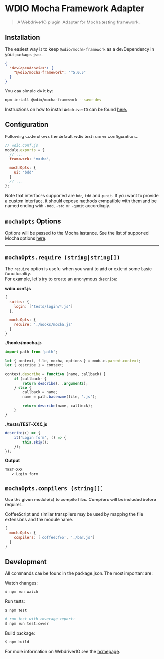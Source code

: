 WDIO Mocha Framework Adapter
============================

> A WebdriverIO plugin. Adapter for Mocha testing framework.

## Installation

The easiest way is to keep `@wdio/mocha-framework` as a devDependency in your `package.json`.

```json
{
  "devDependencies": {
    "@wdio/mocha-framework": "^5.0.0"
  }
}
```

You can simple do it by:

```bash
npm install @wdio/mocha-framework --save-dev
```

Instructions on how to install `WebdriverIO` can be found [here.](http://webdriver.io/guide/getstarted/install.html)

## Configuration

Following code shows the default wdio test runner configuration...

```js
// wdio.conf.js
module.exports = {
  // ...
  framework: 'mocha',

  mochaOpts: {
    ui: 'bdd'
  }
  // ...
};
```

Note that interfaces supported are `bdd`, `tdd` and `qunit`. If you want to provide a custom interface, it should expose methods compatible with them and be named ending with `-bdd`, `-tdd` or `-qunit` accordingly.

## `mochaOpts` Options

Options will be passed to the Mocha instance. See the list of supported Mocha options [here](https://github.com/mochajs/mocha/wiki/Using-mocha-programmatically#set-options).

----

## `mochaOpts.require (string|string[])`

The `require` option is useful when you want to add or extend some basic functionality. <br />
For example, let's try to create an anonymous `describe`:

**wdio.conf.js**

```js
{
  suites: {
    login: ['tests/login/*.js']
  },

  mochaOpts: {
    require: './hooks/mocha.js'
  }
}
```

**./hooks/mocha.js**

```js
import path from 'path';

let { context, file, mocha, options } = module.parent.context;
let { describe } = context;

context.describe = function (name, callback) {
	if (callback) {
		return describe(...arguments);
	} else {
		callback = name;
		name = path.basename(file, '.js');

		return describe(name, callback);
	}
}
```

**./tests/TEST-XXX.js**

```js
describe(() => {
	it('Login form', () => {
		this.skip();
	});
});
```

**Output**

```
TEST-XXX
   ✓ Login form
```

## `mochaOpts.compilers (string[])`

Use the given module(s) to compile files. Compilers will be included before requires.

CoffeeScript and similar transpilers may be used by mapping the file extensions and the module name.

```js
{
  mochaOpts: {
    compilers: ['coffee:foo', './bar.js']
  }
}
```

## Development

All commands can be found in the package.json. The most important are:

Watch changes:

```sh
$ npm run watch
```

Run tests:

```sh
$ npm test

# run test with coverage report:
$ npm run test:cover
```

Build package:

```sh
$ npm build
```

For more information on WebdriverIO see the [homepage](http://webdriver.io).
